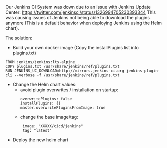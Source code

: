 Our Jenkins CI System was down due to an issue with Jenkins Update Center: https://twitter.com/jenkinsci/status/1326994705230393344
This was causing issues of Jenkins not being able to download the plugins anymore (This is a default behavior when deploying Jenkins using the Helm chart).

The solution:
* Build your own docker image (Copy the installPlugins list into plugins.txt)
```
FROM jenkins/jenkins:lts-alpine
COPY plugins.txt /usr/share/jenkins/ref/plugins.txt
RUN JENKINS_UC_DOWNLOAD=http://mirrors.jenkins-ci.org jenkins-plugin-cli --verbose -f /usr/share/jenkins/ref/plugins.txt
```
* Change the Helm chart values:
  * avoid plugin overwrites / installation on startup:
    ```
    overwritePlugins: false
    installPlugins: {}
    master.overwritePluginsFromImage: true
    ```
  * change the base image/tag: 
    ```
     image: "XXXXX/cicd/jenkins"
     tag: "latest"
    ```
* Deploy the new helm chart

